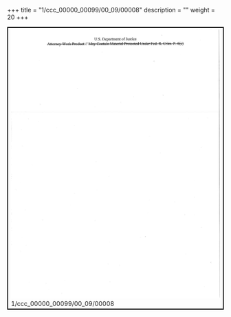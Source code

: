 +++
title = "1/ccc_00000_00099/00_09/00008"
description = ""
weight = 20
+++

<table style="border:2px solid black;max-width:800px;max-height:800px;" 
><tr><td>
<img class="center-fit-jpg"
src="/jpg_/jpg_mueller_report_searchable_008.jpg">
1/ccc_00000_00099/00_09/00008
</img></td></tr></table>
